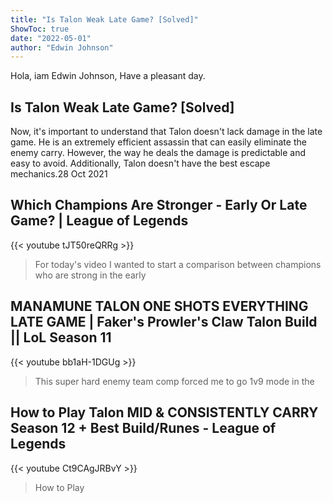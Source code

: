 ```yaml
---
title: "Is Talon Weak Late Game? [Solved]"
ShowToc: true 
date: "2022-05-01"
author: "Edwin Johnson" 
---
```


Hola, iam Edwin Johnson, Have a pleasant day.
## Is Talon Weak Late Game? [Solved]
Now, it's important to understand that Talon doesn't lack damage in the late game. He is an extremely efficient assassin that can easily eliminate the enemy carry. However, the way he deals the damage is predictable and easy to avoid. Additionally, Talon doesn't have the best escape mechanics.28 Oct 2021

## Which Champions Are Stronger - Early Or Late Game? | League of Legends
{{< youtube tJT50reQRRg >}}
>For today's video I wanted to start a comparison between champions who are strong in the early 

## MANAMUNE TALON ONE SHOTS EVERYTHING LATE GAME | Faker's Prowler's Claw Talon Build || LoL Season 11
{{< youtube bb1aH-1DGUg >}}
>This super hard enemy team comp forced me to go 1v9 mode in the 

## How to Play Talon MID & CONSISTENTLY CARRY Season 12 + Best Build/Runes - League of Legends
{{< youtube Ct9CAgJRBvY >}}
>How to Play 

